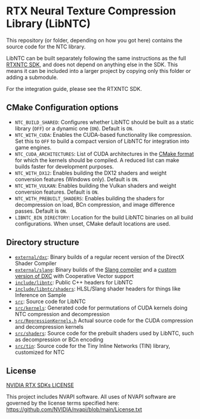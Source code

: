 # RTX Neural Texture Compression Library (LibNTC)

This repository (or folder, depending on how you got here) contains the source code for the NTC library.

LibNTC can be built separately following the same instructions as the full [RTXNTC SDK](https://github.com/NVIDIA-RTX/RTXNTC), and does not depend on anything else in the SDK. This means it can be included into a larger project by copying only this folder or adding a submodule.

For the integration guide, please see the RTXNTC SDK.

## CMake Configuration options

- `NTC_BUILD_SHARED`: Configures whether LibNTC should be built as a static library (`OFF`) or a dynamic one (`ON`). Default is `ON`.
- `NTC_WITH_CUDA`: Enables the CUDA-based functionality like compression. Set this to `OFF` to build a compact version of LibNTC for integration into game engines.
- `NTC_CUDA_ARCHITECTURES`: List of CUDA architectures in the [CMake format](https://cmake.org/cmake/help/latest/prop_tgt/CUDA_ARCHITECTURES.html) for which the kernels should be compiled. A reduced list can make builds faster for development purposes.
- `NTC_WITH_DX12`: Enables building the DX12 shaders and weight conversion features (Windows only). Default is `ON`.
- `NTC_WITH_VULKAN`: Enables building the Vulkan shaders and weight conversion features. Default is `ON`.
- `NTC_WITH_PREBUILT_SHADERS`: Enables building the shaders for decompression on load, BCn compression, and image difference passes. Default is `ON`.
- `LIBNTC_BIN_DIRECTORY`: Location for the build LibNTC binaries on all build configurations. When unset, CMake default locations are used.

## Directory structure

- [`external/dxc`](external/dxc): Binary builds of a regular recent version of the DirectX Shader Compiler
- [`external/slang`](external/slang): Binary builds of the [Slang compiler](https://github.com/shader-slang/slang) and a [custom version of DXC](https://github.com/NVIDIA-RTX/DirectXShaderCompiler/tree/CooperativeVector) with Cooperative Vector support
- [`include/libntc`](include/libntc): Public C++ headers for LibNTC
- [`include/libntc/shaders`](include/libntc/shaders): HLSL/Slang shader headers for things like Inference on Sample
- [`src`](src): Source code for LibNTC
- [`src/kernels`](src/kernels): Generated code for permutations of CUDA kernels doing NTC compression and decompression
- [`src/RegressionKernels.h`](src/RegressionKernels.h) Actual source code for the CUDA compression and decompression kernels
- [`src/shaders`](src/shaders): Source code for the prebuilt shaders used by LibNTC, such as decompression or BCn encoding
- [`src/tin`](src/tin): Source code for the Tiny Inline Networks (TIN) library, customized for NTC

## License

[NVIDIA RTX SDKs LICENSE](LICENSE.txt)

This project includes NVAPI software. All uses of NVAPI software are governed by the license terms specified here: https://github.com/NVIDIA/nvapi/blob/main/License.txt